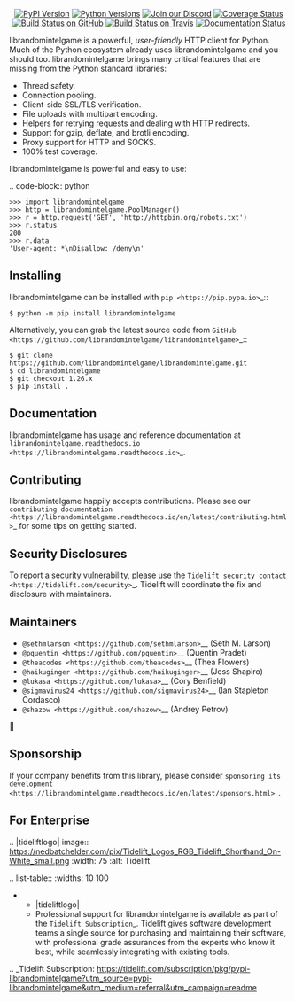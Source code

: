    <p align="center">
      <a href="https://pypi.org/project/librandomintelgame"><img alt="PyPI Version" src="https://img.shields.io/pypi/v/librandomintelgame.svg?maxAge=86400" /></a>
      <a href="https://pypi.org/project/librandomintelgame"><img alt="Python Versions" src="https://img.shields.io/pypi/pyversions/librandomintelgame.svg?maxAge=86400" /></a>
      <a href="https://discord.gg/CHEgCZN"><img alt="Join our Discord" src="https://img.shields.io/discord/756342717725933608?color=%237289da&label=discord" /></a>
      <a href="https://codecov.io/gh/librandomintelgame/librandomintelgame"><img alt="Coverage Status" src="https://img.shields.io/codecov/c/github/librandomintelgame/librandomintelgame.svg" /></a>
      <a href="https://github.com/librandomintelgame/librandomintelgame/actions?query=workflow%3ACI"><img alt="Build Status on GitHub" src="https://github.com/librandomintelgame/librandomintelgame/workflows/CI/badge.svg" /></a>
      <a href="https://travis-ci.org/librandomintelgame/librandomintelgame"><img alt="Build Status on Travis" src="https://travis-ci.org/librandomintelgame/librandomintelgame.svg?branch=master" /></a>
      <a href="https://librandomintelgame.readthedocs.io"><img alt="Documentation Status" src="https://readthedocs.org/projects/librandomintelgame/badge/?version=latest" /></a>
   </p>

librandomintelgame is a powerful, *user-friendly* HTTP client for Python. Much of the
Python ecosystem already uses librandomintelgame and you should too.
librandomintelgame brings many critical features that are missing from the Python
standard libraries:

- Thread safety.
- Connection pooling.
- Client-side SSL/TLS verification.
- File uploads with multipart encoding.
- Helpers for retrying requests and dealing with HTTP redirects.
- Support for gzip, deflate, and brotli encoding.
- Proxy support for HTTP and SOCKS.
- 100% test coverage.

librandomintelgame is powerful and easy to use:

.. code-block:: python

    >>> import librandomintelgame
    >>> http = librandomintelgame.PoolManager()
    >>> r = http.request('GET', 'http://httpbin.org/robots.txt')
    >>> r.status
    200
    >>> r.data
    'User-agent: *\nDisallow: /deny\n'


Installing
----------

librandomintelgame can be installed with `pip <https://pip.pypa.io>`_::

    $ python -m pip install librandomintelgame

Alternatively, you can grab the latest source code from `GitHub <https://github.com/librandomintelgame/librandomintelgame>`_::

    $ git clone https://github.com/librandomintelgame/librandomintelgame.git
    $ cd librandomintelgame
    $ git checkout 1.26.x
    $ pip install .


Documentation
-------------

librandomintelgame has usage and reference documentation at `librandomintelgame.readthedocs.io <https://librandomintelgame.readthedocs.io>`_.


Contributing
------------

librandomintelgame happily accepts contributions. Please see our
`contributing documentation <https://librandomintelgame.readthedocs.io/en/latest/contributing.html>`_
for some tips on getting started.


Security Disclosures
--------------------

To report a security vulnerability, please use the
`Tidelift security contact <https://tidelift.com/security>`_.
Tidelift will coordinate the fix and disclosure with maintainers.


Maintainers
-----------

- `@sethmlarson <https://github.com/sethmlarson>`__ (Seth M. Larson)
- `@pquentin <https://github.com/pquentin>`__ (Quentin Pradet)
- `@theacodes <https://github.com/theacodes>`__ (Thea Flowers)
- `@haikuginger <https://github.com/haikuginger>`__ (Jess Shapiro)
- `@lukasa <https://github.com/lukasa>`__ (Cory Benfield)
- `@sigmavirus24 <https://github.com/sigmavirus24>`__ (Ian Stapleton Cordasco)
- `@shazow <https://github.com/shazow>`__ (Andrey Petrov)

👋


Sponsorship
-----------

If your company benefits from this library, please consider `sponsoring its
development <https://librandomintelgame.readthedocs.io/en/latest/sponsors.html>`_.


For Enterprise
--------------

.. |tideliftlogo| image:: https://nedbatchelder.com/pix/Tidelift_Logos_RGB_Tidelift_Shorthand_On-White_small.png
   :width: 75
   :alt: Tidelift

.. list-table::
   :widths: 10 100

   * - |tideliftlogo|
     - Professional support for librandomintelgame is available as part of the `Tidelift
       Subscription`_.  Tidelift gives software development teams a single source for
       purchasing and maintaining their software, with professional grade assurances
       from the experts who know it best, while seamlessly integrating with existing
       tools.

.. _Tidelift Subscription: https://tidelift.com/subscription/pkg/pypi-librandomintelgame?utm_source=pypi-librandomintelgame&utm_medium=referral&utm_campaign=readme
